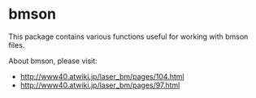 
bmson
=====

This package contains various functions useful for working with bmson files.


About bmson, please visit:

- http://www40.atwiki.jp/laser_bm/pages/104.html
- http://www40.atwiki.jp/laser_bm/pages/97.html


